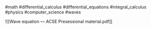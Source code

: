 #math #differential_calculus #differential_equations #integral_calculus #physics #computer_science #waves

![[Wave equation — ACSE Presessional material.pdf]]